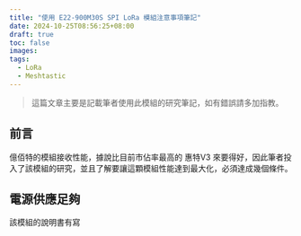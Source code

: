 ```yaml
---
title: "使用 E22-900M30S SPI LoRa 模組注意事項筆記"
date: 2024-10-25T08:56:25+08:00
draft: true
toc: false
images:
tags:
  - LoRa
  - Meshtastic
---
```

> 這篇文章主要是記載筆者使用此模組的研究筆記，如有錯誤請多加指教。

## 前言
億佰特的模組接收性能，據說比目前市佔率最高的 惠特V3 來要得好，因此筆者投入了該模組的研究，並且了解要讓這顆模組性能達到最大化，必須達成幾個條件。
## 電源供應足夠
該模組的說明書有寫 
